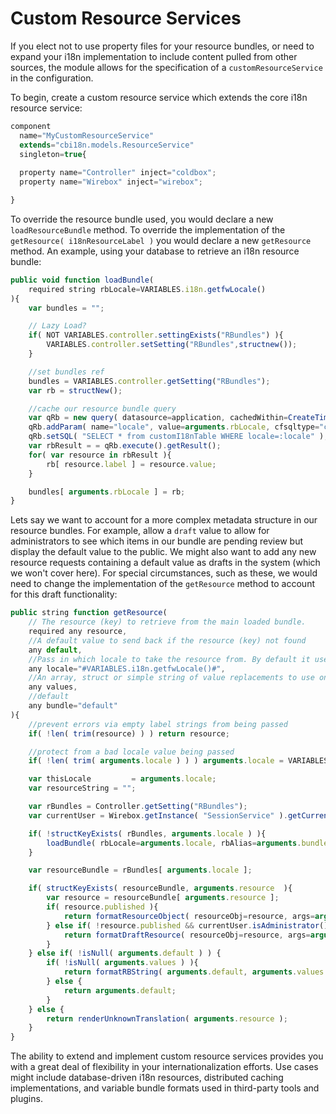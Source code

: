 # Custom Resource Services

If you elect not to use property files for your resource bundles, or need to expand your i18n implementation to include content pulled from other sources, the module allows for the specification of a `customResourceService` in the configuration.

To begin, create a custom resource service which extends the core i18n resource service:

```javascript
component 
  name="MyCustomResourceService" 
  extends="cbi18n.models.ResourceService" 
  singleton=true{
  
  property name="Controller" inject="coldbox";
  property name="Wirebox" inject="wirebox";

}
```

To override the resource bundle used, you would declare a new `loadResourceBundle` method. To override the implementation of the `getResource( i18nResourceLabel )` you would declare a new `getResource` method. An example, using your database to retrieve an i18n resource bundle:

```javascript
public void function loadBundle( 
    required string rbLocale=VARIABLES.i18n.getfwLocale() 
){
    var bundles = "";

    // Lazy Load?
    if( NOT VARIABLES.controller.settingExists("RBundles") ){
        VARIABLES.controller.setSetting("RBundles",structnew());
    }

    //set bundles ref
    bundles = VARIABLES.controller.getSetting("RBundles");
    var rb = structNew();

    //cache our resource bundle query
    var qRb = new query( datasource=application, cachedWithin=CreateTimeSpan(0, 6, 0, 0) );
    qRb.addParam( name="locale", value=arguments.rbLocale, cfsqltype="cf_sql_varchar" );
    qRb.setSQL( "SELECT * from customI18nTable WHERE locale=:locale" );
    var rbResult = = qRb.execute().getResult();
    for( var resource in rbResult ){
        rb[ resource.label ] = resource.value;
    }

    bundles[ arguments.rbLocale ] = rb;
}
```

Lets say we want to account for a more complex metadata structure in our resource bundles. For example, allow a `draft` value to allow for administrators to see which items in our bundle are pending review but display the default value to the public. We might also want to add any new resource requests containing a default value as drafts in the system \(which we won't cover here\). For special circumstances, such as these, we would need to change the implementation of the `getResource` method to account for this draft functionality:

```javascript
public string function getResource(
    // The resource (key) to retrieve from the main loaded bundle.
    required any resource,
    //A default value to send back if the resource (key) not found
    any default,
    //Pass in which locale to take the resource from. By default it uses the user's current set locale
    any locale="#VARIABLES.i18n.getfwLocale()#",
    //An array, struct or simple string of value replacements to use on the resource string
    any values,
    //default
    any bundle="default"
){
    //prevent errors via empty label strings from being passed
    if( !len( trim(resource) ) ) return resource;

    //protect from a bad locale value being passed
    if( !len( trim( arguments.locale ) ) ) arguments.locale = VARIABLES.i18n.getfwLocale();

    var thisLocale         = arguments.locale;
    var resourceString = "";

    var rBundles = Controller.getSetting("RBundles");
    var currentUser = Wirebox.getInstance( "SessionService" ).getCurrentUser();

    if( !structKeyExists( rBundles, arguments.locale ) ){
        loadBundle( rbLocale=arguments.locale, rbAlias=arguments.bundle );
    }

    var resourceBundle = rBundles[ arguments.locale ];

    if( structKeyExists( resourceBundle, arguments.resource  ){
        var resource = resourceBundle[ arguments.resource ];
        if( resource.published ){
            return formatResourceObject( resourceObj=resource, args=arguments );
        } else if( !resource.published && currentUser.isAdministrator() ) {
            return formatDraftResource( resourceObj=resource, args=arguments );
        }
    } else if( !isNull( arguments.default ) ) {
        if( !isNull( arguments.values ) ){
            return formatRBString( arguments.default, arguments.values );
        } else {
            return arguments.default;
        }
    } else {
        return renderUnknownTranslation( arguments.resource );
    }
}
```

The ability to extend and implement custom resource services provides you with a great deal of flexibility in your internationalization efforts. Use cases might include database-driven i18n resources, distributed caching implementations, and variable bundle formats used in third-party tools and plugins.

